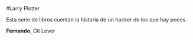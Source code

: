 #Larry Plotter

Esta serie de libros cuentan la historia de un hacker de los que hay pocos.

**Fernando**, Git Lover
